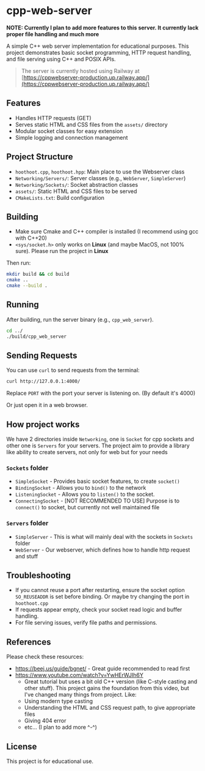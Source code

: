 # cpp-web-server

**NOTE: Currently I plan to add more features to this server. It currently lack proper file handling and much more**

A simple C++ web server implementation for educational purposes. This project demonstrates basic socket programming, HTTP request handling, and file serving using C++ and POSIX APIs.

> The server is currently hosted using Railway at [https://cppwebserver-production.up.railway.app/](https://cppwebserver-production.up.railway.app/)

## Features
- Handles HTTP requests (GET)
- Serves static HTML and CSS files from the `assets/` directory
- Modular socket classes for easy extension
- Simple logging and connection management

## Project Structure
- `hoothoot.cpp`, `hoothoot.hpp`: Main place to use the Webserver class
- `Networking/Servers/`: Server classes (e.g., `WebServer`, `SimpleServer`)
- `Networking/Sockets/`: Socket abstraction classes
- `assets/`: Static HTML and CSS files to be served
- `CMakeLists.txt`: Build configuration

## Building

- Make sure Cmake and C++ compiler is installed (I recommend using gcc with C++20)
- `<sys/socket.h>` only works on **Linux** (and maybe MacOS, not 100% sure). Please run the project in **Linux**

Then run:

```bash
mkdir build && cd build
cmake ..
cmake --build .
```

## Running
After building, run the server binary (e.g., `cpp_web_server`).

```bash
cd ../
./build/cpp_web_server
```

## Sending Requests
You can use `curl` to send requests from the terminal:

```bash
curl http://127.0.0.1:4000/
```
Replace `PORT` with the port your server is listening on. (By default it's 4000)

Or just open it in a web browser.


## How project works

We have 2 directories inside `Networking`, one is `Socket` for cpp sockets and other one is `Servers` for your servers. The project aim to provide a library like ability to create servers, not only for web but for your needs

### `Sockets` folder
- `SimpleSocket` - Provides basic socket features, to create `socket()`
- `BindingSocket` - Allows you to `bind()` to the network
- `ListeningSocket` - Allows you to `listen()` to the socket. 
- `ConnectingSocket` - [NOT RECOMMENDED TO USE] Purpose is to `connect()` to socket, but currently not well maintained file

### `Servers` folder
- `SimpleServer` - This is what will mainly deal with the sockets in `Sockets` folder
- `WebServer` - Our webserver, which defines how to handle http request and stuff

## Troubleshooting
- If you cannot reuse a port after restarting, ensure the socket option `SO_REUSEADDR` is set before binding. Or maybe try changing the port in `hoothoot.cpp`
- If requests appear empty, check your socket read logic and buffer handling.
- For file serving issues, verify file paths and permissions.

## References
Please check these resources:
- https://beej.us/guide/bgnet/ - Great guide recommended to read first
- https://www.youtube.com/watch?v=YwHErWJIh6Y 
  - Great tutorial but uses a bit old C++ version (like C-style casting and other stuff). This project gains the foundation from this video, but I've changed many things from project. Like:
  - Using modern type casting
  - Understanding the HTML and CSS request path, to give appropriate files
  - Giving 404 error
  - etc... (I plan to add more ^-^)

## License
This project is for educational use.


